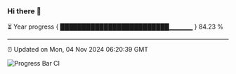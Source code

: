 ### Hi there 👋

⏳ Year progress { █████████████████████████▁▁▁▁▁ } 84.23 %

---

⏰ Updated on Mon, 04 Nov 2024 06:20:39 GMT

![Progress Bar CI](https://github.com/liununu/liununu/workflows/Progress%20Bar%20CI/badge.svg)

